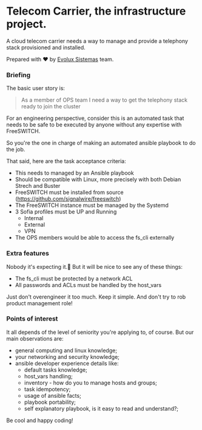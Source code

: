 # Telecom Carrier, the infrastructure project.

A cloud telecom carrier needs a way to manage and provide a telephony stack provisioned and installed.

Prepared with ❤️  by [Evolux Sistemas](https://www.evolux.net.br/) team.

### Briefing

The basic user story is:

> As a member of OPS team I need a way to get the telephony stack ready to join the cluster

For an engineering perspective, consider this is an automated task that needs to be safe to be
executed by anyone without any expertise with FreeSWITCH.

So you're the one in charge of making an automated ansible playbook to do the job.

That said, here are the task acceptance criteria:

- This needs to managed by an Ansible playbook
- Should be compatible with Linux, more precisely with both Debian Strech and Buster
- FreeSWITCH must be installed from source (https://github.com/signalwire/freeswitch)
- The FreeSWITCH instance must be managed by the Systemd
- 3 Sofia profiles must be UP and Running
  - Internal
  - External
  - VPN
- The OPS members would be able to access the fs_cli externally

### Extra features

Nobody it's expecting it.💅 But it will be nice to see any of these things:

- The fs_cli must be protected by a network ACL
- All passwords and ACLs must be handled by the host_vars

Just don't overengineer it too much. Keep it simple. And don't try to rob product management role!

### Points of interest

It all depends of the level of seniority you're applying to, of course. But our main observations are:

- general computing and linux knowledge;
- your networking and security knowledge;
- ansible developer experience details like:
  - default tasks knowledge;
  - host_vars handling;
  - inventory - how do you to manage hosts and groups;
  - task idempotency;
  - usage of ansible facts;
  - playbook portability;
  - self explanatory playbook, is it easy to read and understand?;


Be cool and happy coding!
